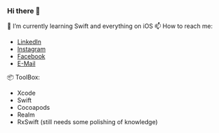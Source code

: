### Hi there 👋
🌱 I’m currently learning Swift and everything on iOS
📫 How to reach me:
- [LinkedIn](https://www.linkedin.com/in/dmitry-aksyonov-85a23b118/) 
- [Instagram](https://www.instagram.com/daksyonov)
- [Facebook](https://www.facebook.com/daksyonovmsc/)
- [E-Mail](mailto:dmi.aksyonov@gmail.com) 

📦 ToolBox:
- Xcode
- Swift
- Cocoapods
- Realm
- RxSwift (still needs some polishing of knowledge)
<!--
**daksyonov/daksyonov** is a ✨ _special_ ✨ repository because its `README.md` (this file) appears on your GitHub profile.

Here are some ideas to get you started:

- 🔭 I’m currently working on ...
- 🌱 I’m currently learning ...
- 👯 I’m looking to collaborate on ...
- 🤔 I’m looking for help with ...
- 💬 Ask me about ...
- 📫 How to reach me: ...
- 😄 Pronouns: ...
- ⚡ Fun fact: ...
-->
